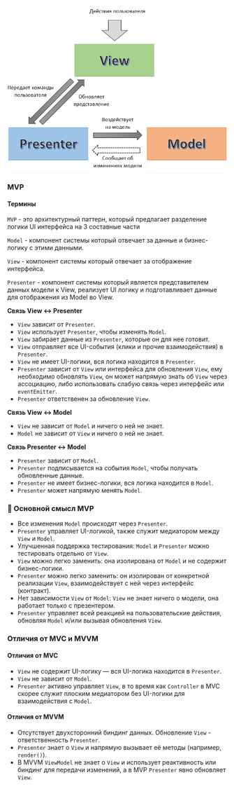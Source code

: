 ![alt text](docs/mvp.png)

### MVP

#### Термины

`MVP` - это архитектурный паттерн, который предлагает разделение логики UI интерфейса на 3 составные части

`Model` - компонент системы который отвечает за данные и бизнес-логику с этими данными.

`View` - компонент системы который отвечает за отображение интерфейса.

`Presenter` - компонент системы который является представителем данных модели к View, реализует UI логику и подготавливает данные для отображения из Model во View.

**Связь View ↔ Presenter**

- `View` зависит от `Presenter`.
- `View` использует `Presenter`, чтобы изменять `Model`.
- `View` забирает данные из `Presenter`, которые он для нее готовит.
- `View` отправляет все UI-события (клики и прочие взаимодействия) в `Presenter`.
- `View` не имеет UI-логики, вся логика находится в `Presenter`.
- `Presenter` зависит от `View` или интерфейса для обновления `View`, ему необходимо обновлять `View`, он может напрямую знать об `View` через ассоциацию, либо использовать слабую связь через интерфейс или `eventEmitter`.
- `Presenter` ответственен за обновление `View`.

**Связь View ↔ Model**

- `View` не зависит от `Model` и ничего о ней не знает.
- `Model` не зависит от `View` и ничего о ней не знает.

**Связь Presenter ↔ Model**

- `Presenter` зависит от `Model`.
- `Presenter` подписывается на события `Model`, чтобы получать обновленные данные.
- `Presenter` не имеет бизнес-логики, вся логика находится в `Model`.
- `Presenter` может напрямую менять `Model`.

### 📌 Основной смысл MVP

- Все изменения `Model` происходят через `Presenter`.
- `Presenter` управляет UI-логикой, также служит медиатором между `View` и `Model`.
- Улучшенная поддержка тестирования: `Model` и `Presenter` можно тестировать отдельно от `View`.
- `View` можно легко заменить: она изолирована от `Model` и не содержит бизнес-логики.
- `Presenter` можно легко заменить: он изолирован от конкретной реализации `View`, взаимодействует с ней через интерфейс (контракт).
- Нет зависимости `View` от `Model`: `View` не знает ничего о модели, она работает только с презентером.
- `Presenter` управляет всей реакцией на пользовательские действия, обновляя `Model` и/или вызывая обновления `View`.

### Отличия от MVC и MVVM

#### Отличия от MVC

- `View` не содержит UI-логику — вся UI-логика находится в `Presenter`.
- `View` не зависит от `Model`.
- `Presenter` активно управляет `View`, в то время как `Controller` в MVC скорее служит плоским медиатором без UI-логики для взаимодействия с `Model`.

#### Отличия от MVVM

- Отсутствует двухсторонний биндинг данных. Обновление `View` - ответственность `Presenter`.
- `Presenter` знает о `View` и напрямую вызывает её методы (например, `render()`).
- В MVVM `ViewModel` не знает о `View` и использует реактивность или биндинг для передачи изменений, а в MVP `Presenter` явно обновляет `View`.
